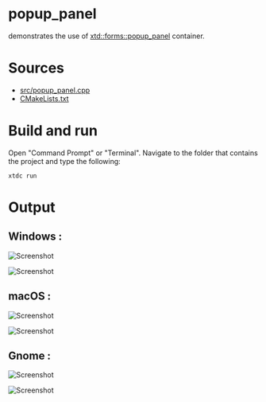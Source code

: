 # popup_panel

demonstrates the use of [xtd::forms::popup_panel](../../../../src/xtd.forms/include/xtd/forms/popup_panel.h) container.

# Sources

* [src/popup_panel.cpp](src/popup_panel.cpp)
* [CMakeLists.txt](CMakeLists.txt)

# Build and run

Open "Command Prompt" or "Terminal". Navigate to the folder that contains the project and type the following:

```shell
xtdc run
```

# Output

## Windows :

![Screenshot](../../../../docs/pictures/examples/containers/popup_panel_w.png)

![Screenshot](../../../../docs/pictures/examples/containers/popup_panel_wd.png)

## macOS :

![Screenshot](../../../../docs/pictures/examples/containers/popup_panel_m.png)

![Screenshot](../../../../docs/pictures/examples/containers/popup_panel_md.png)

## Gnome :

![Screenshot](../../../../docs/pictures/examples/containers/popup_panel_g.png)

![Screenshot](../../../../docs/pictures/examples/containers/popup_panel_gd.png)
